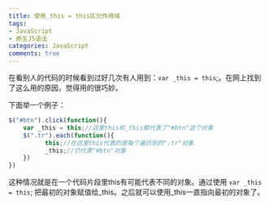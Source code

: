 ```yaml
---
title: 使用_this = this区分作用域
tags: 
- JavaScript
- 原生JS语法
categories: JavaScript
comments: true
---
```

在看别人的代码的时候看到过好几次有人用到：`var _this = this`;。在网上找到了这么用的原因，觉得用的很巧妙。

下面举一个例子：
``` javascript
$("#btn").click(function(){
    var _this = this;//这里this和_this都代表了"#btn"这个对象
    $(".tr").each(function(){
          this;//在这里this代表的是每个遍历到的".tr"对象
          _this;//仍代表"#btn"对象
    })
})
```
这种情况就是在一个代码片段里this有可能代表不同的对象。通过使用 `var _this = this`; 把最初的对象赋值给_this。之后就可以使用_this一直指向最初的对象了。